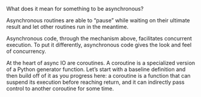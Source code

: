 What does it mean for something to be asynchronous?

Asynchronous routines are able to “pause” while waiting on their ultimate result and let other routines run in the meantime.

Asynchronous code, through the mechanism above, facilitates concurrent execution. To put it differently, asynchronous code gives the look and feel of concurrency.

At the heart of async IO are coroutines. A coroutine is a specialized version of a Python generator function. Let’s start with a baseline definition and then build off of it as you progress here: a coroutine is a function that can suspend its execution before reaching return, and it can indirectly pass control to another coroutine for some time.